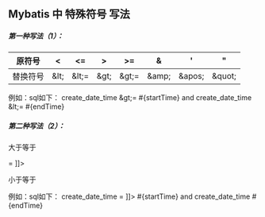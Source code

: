## Mybatis 中 特殊符号 写法

##### 第一种写法（1）：

|原符号  |     <    |    <=  |    >   |    >=   |    &    |    '   |     "|
|---|---|---|---|---|---|---|---|
|替换符号   | \&lt;   | \&lt;=  | \&gt;   | \&gt;=  | \&amp;  | \&apos;|  \&quot;|

例如：sql如下：
create_date_time \&gt;= #{startTime} and  create_date_time \&lt;= #{endTime}

##### 第二种写法（2）：
大于等于
<![CDATA[ >= ]]>
小于等于
<![CDATA[ <= ]]>
例如：sql如下：
create_date_time <![CDATA[ >= ]]> #{startTime} and  create_date_time <![CDATA[ <= ]]> #{endTime}
